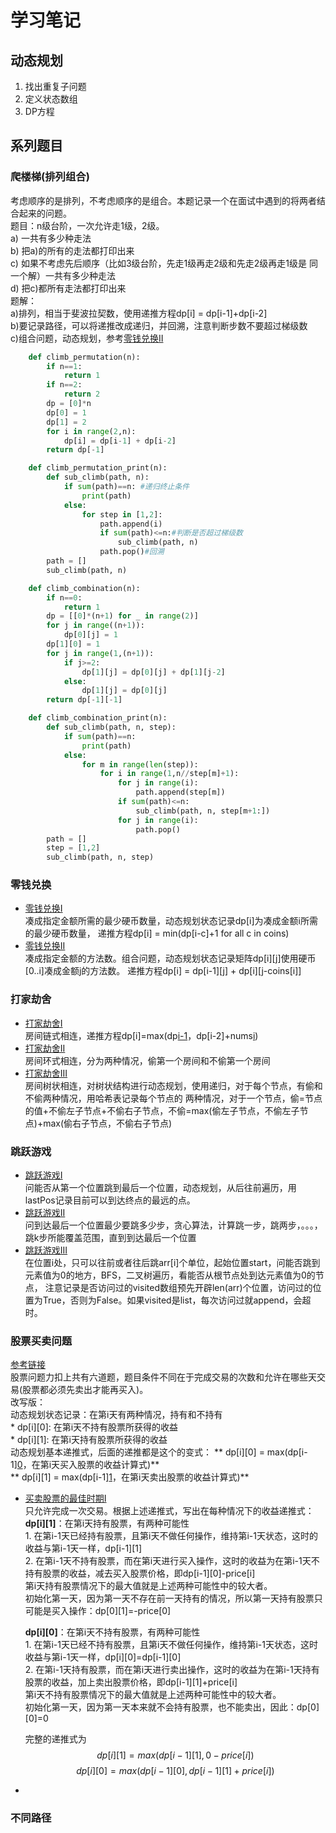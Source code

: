 # 学习笔记
## 动态规划
1. 找出重复子问题  
2. 定义状态数组  
3. DP方程  

## 系列题目
### 爬楼梯(排列组合)
考虑顺序的是排列，不考虑顺序的是组合。本题记录一个在面试中遇到的将两者结合起来的问题。  
题目：n级台阶，一次允许走1级，2级。   
a) 一共有多少种走法   
b) 把a)的所有的走法都打印出来   
c) 如果不考虑先后顺序（比如3级台阶，先走1级再走2级和先走2级再走1级是 同一个解）一共有多少种走法  
d) 把c)都所有走法都打印出来  
题解：  
a)排列，相当于斐波拉契数，使用递推方程dp[i] = dp[i-1]+dp[i-2]  
b)要记录路径，可以将递推改成递归，并回溯，注意判断步数不要超过梯级数  
c)组合问题，动态规划，参考[零钱兑换II](https://leetcode-cn.com/problems/coin-change-2/submissions/)
```python
	def climb_permutation(n): 
		if n==1:
            return 1
        if n==2:
            return 2
        dp = [0]*n
        dp[0] = 1
        dp[1] = 2
        for i in range(2,n):
            dp[i] = dp[i-1] + dp[i-2]
        return dp[-1]
```
```python
	def climb_permutation_print(n):
		def sub_climb(path, n):
			if sum(path)==n: #递归终止条件
				print(path)
			else:
				for step in [1,2]:
					path.append(i)
					if sum(path)<=n:#判断是否超过梯级数
						sub_climb(path, n)
					path.pop()#回溯
		path = []
		sub_climb(path, n)
```
```python
    def climb_combination(n):
		if n==0:
			return 1
		dp = [[0]*(n+1) for _ in range(2)]
		for j in range((n+1)):
			dp[0][j] = 1
		dp[1][0] = 1
		for j in range(1,(n+1)):
			if j>=2:
				dp[1][j] = dp[0][j] + dp[1][j-2]
			else:
				dp[1][j] = dp[0][j]
		return dp[-1][-1]
```
```python
	def climb_combination_print(n):
		def sub_climb(path, n, step):
			if sum(path)==n:
				print(path)
			else:
				for m in range(len(step)):
					for i in range(1,n//step[m]+1):
						for j in range(i):
							path.append(step[m])
						if sum(path)<=n:
							sub_climb(path, n, step[m+1:])
						for j in range(i):
							path.pop()
		path = []
		step = [1,2]
		sub_climb(path, n, step)
```
### 零钱兑换
* [零钱兑换I](https://leetcode-cn.com/problems/coin-change/)  
	凑成指定金额所需的最少硬币数量，动态规划状态记录dp[i]为凑成金额i所需的最少硬币数量，
	递推方程dp[i] = min(dp[i-c]+1 for all c in coins)
* [零钱兑换II](https://leetcode-cn.com/problems/coin-change-2/)  
	凑成指定金额的方法数。组合问题，动态规划状态记录矩阵dp[i][j]使用硬币[0..i]凑成金额j的方法数。
	递推方程dp[i] = dp[i-1][j] + dp[i][j-coins[i]]
### 打家劫舍
* [打家劫舍I](https://leetcode-cn.com/problems/house-robber/)  
	房间链式相连，递推方程dp[i]=max(dp[i-1](不偷第i个房间)，dp[i-2]+nums[i](偷第i个房间))
* [打家劫舍II](https://leetcode-cn.com/problems/house-robber-ii/)  
	房间环式相连，分为两种情况，偷第一个房间和不偷第一个房间
* [打家劫舍III](https://leetcode-cn.com/problems/house-robber-iii/)  
	房间树状相连，对树状结构进行动态规划，使用递归，对于每个节点，有偷和不偷两种情况，用哈希表记录每个节点的
	两种情况，对于一个节点，偷=节点的值+不偷左子节点+不偷右子节点，不偷=max(偷左子节点，不偷左子节点)+max(偷右子节点，不偷右子节点)
### 跳跃游戏
* [跳跃游戏I](https://leetcode-cn.com/problems/jump-game/)  
	问能否从第一个位置跳到最后一个位置，动态规划，从后往前遍历，用lastPos记录目前可以到达终点的最远的点。  
* [跳跃游戏II](https://leetcode-cn.com/problems/jump-game-ii/)  
	问到达最后一个位置最少要跳多少步，贪心算法，计算跳一步，跳两步，。。。，跳k步所能覆盖范围，直到到达最后一个位置  
* [跳跃游戏III](https://leetcode.com/problems/jump-game-iii/)  
	在位置i处，只可以往前或者往后跳arr[i]个单位，起始位置start，问能否跳到元素值为0的地方，BFS，二叉树遍历，看能否从根节点处到达元素值为0的节点，
	注意记录是否访问过的visited数组预先开辟len(arr)个位置，访问过的位置为True，否则为False。如果visited是list，每次访问过就append，会超时。
### 股票买卖问题    
[参考链接](https://leetcode-cn.com/circle/article/qiAgHn/)  
股票问题力扣上共有六道题，题目条件不同在于完成交易的次数和允许在哪些天交易(股票都必须先卖出才能再买入)。    
改写版：  
	动态规划状态记录：在第i天有两种情况，持有和不持有  
	* dp[i][0]: 在第i天不持有股票所获得的收益  
	* dp[i][1]: 在第i天持有股票所获得的收益  
	动态规划基本递推式，后面的递推都是这个的变式：
		** dp[i][0] = max(dp[i-1][0](不操作，维持在第i-1天时不持有情况的状态不变)，在第i天买入股票的收益计算式)**  
		** dp[i][1] = max(dp[i-1][1](不操作，维持在第i-1天时持有情况的状态不变)，在第i天卖出股票的收益计算式)**    
- [买卖股票的最佳时期I](https://leetcode-cn.com/problems/best-time-to-buy-and-sell-stock/)  
	只允许完成一次交易。根据上述递推式，写出在每种情况下的收益递推式：  
	**dp[i][1]**：在第i天持有股票，有两种可能性   
		1. 在第i-1天已经持有股票，且第i天不做任何操作，维持第i-1天状态，这时的收益与第i-1天一样，dp[i-1][1]  
		2. 在第i-1天不持有股票，而在第i天进行买入操作，这时的收益为在第i-1天不持有股票的收益，减去买入股票价格，即dp[i-1][0]-price[i]  
		第i天持有股票情况下的最大值就是上述两种可能性中的较大者。  
		初始化第一天，因为第一天不存在前一天持有的情况，所以第一天持有股票只可能是买入操作：dp[0][1]=-price[0]  
	
	**dp[i][0]**：在第i天不持有股票，有两种可能性  
		1. 在第i-1天已经不持有股票，且第i天不做任何操作，维持第i-1天状态，这时收益与第i-1天一样，dp[i][0]=dp[i-1][0]  
		2. 在第i-1天持有股票，而在第i天进行卖出操作，这时的收益为在第i-1天持有股票的收益，加上卖出股票价格，即dp[i-1][1]+price[i]  
		第i天不持有股票情况下的最大值就是上述两种可能性中的较大者。  
		初始化第一天，因为第一天本来就不会持有股票，也不能卖出，因此：dp[0][0]=0  
	
	完整的递推式为  
	$$dp[i][1] = max(dp[i-1][1], 0-price[i])$$
	$$dp[i][0] = max(dp[i-1][0], dp[i-1][1]+price[i])$$
	
- 

### 不同路径
